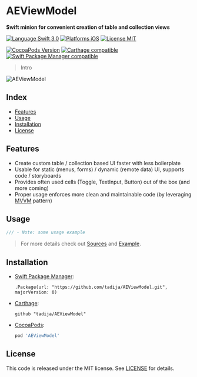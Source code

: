 # AEViewModel

**Swift minion for convenient creation of table and collection views**

[![Language Swift 3.0](https://img.shields.io/badge/Language-Swift%203.0-orange.svg?style=flat)](https://swift.org)
[![Platforms iOS](https://img.shields.io/badge/Platforms-iOS-lightgray.svg?style=flat)](http://www.apple.com)
[![License MIT](https://img.shields.io/badge/License-MIT-lightgrey.svg?style=flat)](LICENSE)

[![CocoaPods Version](https://img.shields.io/cocoapods/v/AEViewModel.svg?style=flat)](https://cocoapods.org/pods/AEViewModel)
[![Carthage compatible](https://img.shields.io/badge/Carthage-compatible-brightgreen.svg?style=flat)](https://github.com/Carthage/Carthage)
[![Swift Package Manager compatible](https://img.shields.io/badge/Swift%20Package%20Manager-compatible-brightgreen.svg)](https://github.com/apple/swift-package-manager)

> Intro

![AEViewModel](http://tadija.net/public/AEViewModel.png)

## Index
- [Features](#features)
- [Usage](#usage)
- [Installation](#installation)
- [License](#license)

## Features
- Create custom table / collection based UI faster with less boilerplate
- Usable for static (menus, forms) / dynamic (remote data) UI, supports code / storyboards
- Provides often used cells (Toggle, TextInput, Button) out of the box (and more coming)
- Proper usage enforces more clean and maintainable code (by leveraging [MVVM](https://en.wikipedia.org/wiki/Model–view–viewmodel) pattern)

## Usage

```swift
/// - Note: some usage example
```

> For more details check out [Sources](Sources) and [Example](Example).

## Installation

- [Swift Package Manager](https://swift.org/package-manager/):

	```
	.Package(url: "https://github.com/tadija/AEViewModel.git", majorVersion: 0)
	```

- [Carthage](https://github.com/Carthage/Carthage):

	```ogdl
	github "tadija/AEViewModel"
	```

- [CocoaPods](http://cocoapods.org/):

	```ruby
	pod 'AEViewModel'
	```

## License
This code is released under the MIT license. See [LICENSE](LICENSE) for details.
